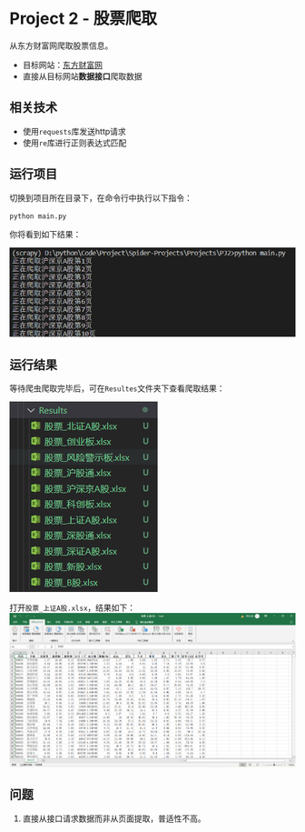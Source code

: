 # Project 2 - 股票爬取

从东方财富网爬取股票信息。

- 目标网站：[东方财富网](https://www.eastmoney.com/)
- 直接从目标网站**数据接口**爬取数据

## 相关技术

- 使用`requests`库发送http请求
- 使用`re`库进行正则表达式匹配

## 运行项目

切换到项目所在目录下，在命令行中执行以下指令：

```shell
python main.py
```

你将看到如下结果：

![启动爬虫](Images/Image1.png)

## 运行结果

等待爬虫爬取完毕后，可在`Resultes`文件夹下查看爬取结果：

![爬取后的文件](Images/Image2.png)

打开`股票_上证A股.xlsx`，结果如下：
![爬取后的txt文件](Images/Image3.png)

## 问题

1. 直接从接口请求数据而非从页面提取，普适性不高。